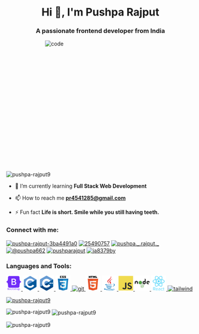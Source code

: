 <h1 align="center">Hi 👋, I'm Pushpa Rajput</h1>
<h3 align="center">A passionate frontend developer from India</h3>
<img align="right" alt="code" width="400px" height="350px" src="https://cdnb.artstation.com/p/assets/images/images/028/991/999/original/anna-havrylyukh-.gif?1596125112" />

<p align="left"> <img src="https://komarev.com/ghpvc/?username=pushpa-rajput9&label=Profile%20views&color=0e75b6&style=flat" alt="pushpa-rajput9" /> </p>


- 🌱 I’m currently learning **Full Stack Web Development**

- 📫 How to reach me **pr4541285@gmail.com**

- ⚡ Fun fact **Life is short. Smile while you still having teeth.**

<h3 align="left">Connect with me:</h3>
<p align="left">
<a href="https://linkedin.com/in/pushpa-rajput-3ba4491a0" target="blank"><img align="center" src="https://raw.githubusercontent.com/rahuldkjain/github-profile-readme-generator/master/src/images/icons/Social/linked-in-alt.svg" alt="pushpa-rajput-3ba4491a0" height="30" width="40" /></a>
<a href="https://stackoverflow.com/users/25490757" target="blank"><img align="center" src="https://raw.githubusercontent.com/rahuldkjain/github-profile-readme-generator/master/src/images/icons/Social/stack-overflow.svg" alt="25490757" height="30" width="40" /></a>
<a href="https://instagram.com/pushpa._.rajput._" target="blank"><img align="center" src="https://raw.githubusercontent.com/rahuldkjain/github-profile-readme-generator/master/src/images/icons/Social/instagram.svg" alt="pushpa._.rajput._" height="30" width="40" /></a>
<a href="https://hashnode.com/@pushpa662" target="blank"><img align="center" src="https://raw.githubusercontent.com/rahuldkjain/github-profile-readme-generator/master/src/images/icons/Social/hashnode.svg" alt="@pushpa662" height="30" width="40" /></a>
<a href="https://www.leetcode.com/pushparajput" target="blank"><img align="center" src="https://raw.githubusercontent.com/rahuldkjain/github-profile-readme-generator/master/src/images/icons/Social/leet-code.svg" alt="pushparajput" height="30" width="40" /></a>
<a href="https://discord.gg/ja8379by" target="blank"><img align="center" src="https://raw.githubusercontent.com/rahuldkjain/github-profile-readme-generator/master/src/images/icons/Social/discord.svg" alt="ja8379by" height="30" width="40" /></a>
</p>

<h3 align="left">Languages and Tools:</h3>
<p align="left"> <a href="https://getbootstrap.com" target="_blank" rel="noreferrer"> <img src="https://raw.githubusercontent.com/devicons/devicon/master/icons/bootstrap/bootstrap-plain-wordmark.svg" alt="bootstrap" width="40" height="40"/> </a> <a href="https://www.cprogramming.com/" target="_blank" rel="noreferrer"> <img src="https://raw.githubusercontent.com/devicons/devicon/master/icons/c/c-original.svg" alt="c" width="40" height="40"/> </a> <a href="https://www.w3schools.com/cpp/" target="_blank" rel="noreferrer"> <img src="https://raw.githubusercontent.com/devicons/devicon/master/icons/cplusplus/cplusplus-original.svg" alt="cplusplus" width="40" height="40"/> </a> <a href="https://www.w3schools.com/css/" target="_blank" rel="noreferrer"> <img src="https://raw.githubusercontent.com/devicons/devicon/master/icons/css3/css3-original-wordmark.svg" alt="css3" width="40" height="40"/> </a> <a href="https://git-scm.com/" target="_blank" rel="noreferrer"> <img src="https://www.vectorlogo.zone/logos/git-scm/git-scm-icon.svg" alt="git" width="40" height="40"/> </a> <a href="https://www.w3.org/html/" target="_blank" rel="noreferrer"> <img src="https://raw.githubusercontent.com/devicons/devicon/master/icons/html5/html5-original-wordmark.svg" alt="html5" width="40" height="40"/> </a> <a href="https://www.java.com" target="_blank" rel="noreferrer"> <img src="https://raw.githubusercontent.com/devicons/devicon/master/icons/java/java-original.svg" alt="java" width="40" height="40"/> </a> <a href="https://developer.mozilla.org/en-US/docs/Web/JavaScript" target="_blank" rel="noreferrer"> <img src="https://raw.githubusercontent.com/devicons/devicon/master/icons/javascript/javascript-original.svg" alt="javascript" width="40" height="40"/> </a> <a href="https://nodejs.org" target="_blank" rel="noreferrer"> <img src="https://raw.githubusercontent.com/devicons/devicon/master/icons/nodejs/nodejs-original-wordmark.svg" alt="nodejs" width="40" height="40"/> </a> <a href="https://reactjs.org/" target="_blank" rel="noreferrer"> <img src="https://raw.githubusercontent.com/devicons/devicon/master/icons/react/react-original-wordmark.svg" alt="react" width="40" height="40"/> </a> <a href="https://tailwindcss.com/" target="_blank" rel="noreferrer"> <img src="https://www.vectorlogo.zone/logos/tailwindcss/tailwindcss-icon.svg" alt="tailwind" width="40" height="40"/> </a> </p>
<p align="left"> <a href="https://github.com/ryo-ma/github-profile-trophy"><img src="https://github-profile-trophy.vercel.app/?username=pushpa-rajput9" alt="pushpa-rajput9" /></a> </p>

<p><img align="left" src="https://github-readme-stats.vercel.app/api/top-langs?username=pushpa-rajput9&show_icons=true&locale=en&layout=compact" alt="pushpa-rajput9" /></p>

<p>&nbsp;<img align="center" src="https://github-readme-stats.vercel.app/api?username=pushpa-rajput9&show_icons=true&locale=en" alt="pushpa-rajput9" /></p>

<p><img align="center" src="https://github-readme-streak-stats.herokuapp.com/?user=pushpa-rajput9&" alt="pushpa-rajput9" /></p>
